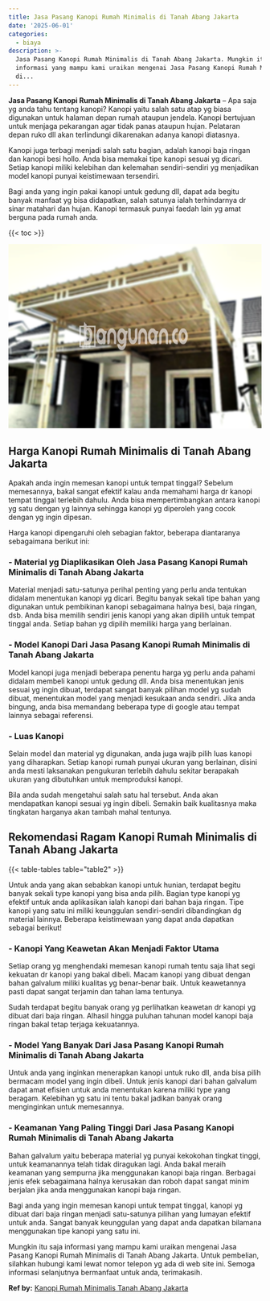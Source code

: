 ```yaml
---
title: Jasa Pasang Kanopi Rumah Minimalis di Tanah Abang Jakarta
date: '2025-06-01'
categories:
  - biaya
description: >-
  Jasa Pasang Kanopi Rumah Minimalis di Tanah Abang Jakarta. Mungkin itu saja
  informasi yang mampu kami uraikan mengenai Jasa Pasang Kanopi Rumah Minimalis
  di...
---
```


**Jasa Pasang Kanopi Rumah Minimalis di Tanah Abang Jakarta** – Apa saja yg anda tahu tentang kanopi? Kanopi yaitu salah satu atap yg biasa digunakan untuk halaman depan rumah ataupun jendela. Kanopi bertujuan untuk menjaga pekarangan agar tidak panas ataupun hujan. Pelataran depan ruko dll akan terlindungi dikarenakan adanya kanopi diatasnya.

Kanopi juga terbagi menjadi salah satu bagian, adalah kanopi baja ringan dan kanopi besi hollo. Anda bisa memakai tipe kanopi sesuai yg dicari. Setiap kanopi miliki kelebihan dan kelemahan sendiri-sendiri yg menjadikan model kanopi punyai keistimewaan tersendiri.

Bagi anda yang ingin pakai kanopi untuk gedung dll, dapat ada begitu banyak manfaat yg bisa didapatkan, salah satunya ialah terhindarnya dr sinar matahari dan hujan. Kanopi termasuk punyai faedah lain yg amat berguna pada rumah anda.

{{< toc >}}

![Jasa Pasang Kanopi Rumah Minimalis di Tanah Abang Jakarta](/images/harga-kanopi-minimalis-17.png)

## Harga Kanopi Rumah Minimalis di Tanah Abang Jakarta

Apakah anda ingin memesan kanopi untuk tempat tinggal? Sebelum memesannya, bakal sangat efektif kalau anda memahami harga dr kanopi tempat tinggal terlebih dahulu. Anda bisa mempertimbangkan antara kanopi yg satu dengan yg lainnya sehingga kanopi yg diperoleh yang cocok dengan yg ingin dipesan.

Harga kanopi dipengaruhi oleh sebagian faktor, beberapa diantaranya sebagaimana berikut ini:

### \- Material yg Diaplikasikan Oleh Jasa Pasang Kanopi Rumah Minimalis di Tanah Abang Jakarta

Material menjadi satu-satunya perihal penting yang perlu anda tentukan didalam menentukan kanopi yg dicari. Begitu banyak sekali tipe bahan yang digunakan untuk pembikinan kanopi sebagaimana halnya besi, baja ringan, dsb. Anda bisa memilih sendiri jenis kanopi yang akan dipilih untuk tempat tinggal anda. Setiap bahan yg dipilih memiliki harga yang berlainan.

### \- Model Kanopi Dari Jasa Pasang Kanopi Rumah Minimalis di Tanah Abang Jakarta

Model kanopi juga menjadi beberapa penentu harga yg perlu anda pahami didalam membeli kanopi untuk gedung dll. Anda bisa menentukan jenis sesuai yg ingin dibuat, terdapat sangat banyak pilihan model yg sudah dibuat, menentukan model yang menjadi kesukaan anda sendiri. Jika anda bingung, anda bisa memandang beberapa type di google atau tempat lainnya sebagai referensi.

### \- Luas Kanopi

Selain model dan material yg digunakan, anda juga wajib pilih luas kanopi yang diharapkan. Setiap kanopi rumah punyai ukuran yang berlainan, disini anda mesti laksanakan pengukuran terlebih dahulu sekitar berapakah ukuran yang dibutuhkan untuk memproduksi kanopi.

Bila anda sudah mengetahui salah satu hal tersebut. Anda akan mendapatkan kanopi sesuai yg ingin dibeli. Semakin baik kualitasnya maka tingkatan harganya akan tambah mahal tentunya.

## Rekomendasi Ragam Kanopi Rumah Minimalis di Tanah Abang Jakarta

{{< table-tables table="table2" >}}

Untuk anda yang akan sebabkan kanopi untuk hunian, terdapat begitu banyak sekali type kanopi yang bisa anda pilih. Bagian type kanopi yg efektif untuk anda aplikasikan ialah kanopi dari bahan baja ringan. Tipe kanopi yang satu ini miliki keunggulan sendiri-sendiri dibandingkan dg material lainnya. Beberapa keistimewaan yang dapat anda dapatkan sebagai berikut!

### \- Kanopi Yang Keawetan Akan Menjadi Faktor Utama

Setiap orang yg menghendaki memesan kanopi rumah tentu saja lihat segi kekuatan dr kanopi yang bakal dibeli. Macam kanopi yang dibuat dengan bahan galvalum miliki kualitas yg benar-benar baik. Untuk keawetannya pasti dapat sangat terjamin dan tahan lama tentunya.

Sudah terdapat begitu banyak orang yg perlihatkan keawetan dr kanopi yg dibuat dari baja ringan. Alhasil hingga puluhan tahunan model kanopi baja ringan bakal tetap terjaga kekuatannya.

### \- Model Yang Banyak Dari Jasa Pasang Kanopi Rumah Minimalis di Tanah Abang Jakarta

Untuk anda yang inginkan menerapkan kanopi untuk ruko dll, anda bisa pilih bermacam model yang ingin dibeli. Untuk jenis kanopi dari bahan galvalum dapat amat efisien untuk anda menentukan karena miliki type yang beragam. Kelebihan yg satu ini tentu bakal jadikan banyak orang menginginkan untuk memesannya.

### \- Keamanan Yang Paling Tinggi Dari Jasa Pasang Kanopi Rumah Minimalis di Tanah Abang Jakarta

Bahan galvalum yaitu beberapa material yg punyai kekokohan tingkat tinggi, untuk keamanannya telah tidak diragukan lagi. Anda bakal meraih keamanan yang sempurna jika menggunakan kanopi baja ringan. Berbagai jenis efek sebagaimana halnya kerusakan dan roboh dapat sangat minim berjalan jika anda menggunakan kanopi baja ringan.

Bagi anda yang ingin memesan kanopi untuk tempat tinggal, kanopi yg dibuat dari baja ringan menjadi satu-satunya pilihan yang lumayan efektif untuk anda. Sangat banyak keunggulan yang dapat anda dapatkan bilamana menggunakan tipe kanopi yang satu ini.

Mungkin itu saja informasi yang mampu kami uraikan mengenai Jasa Pasang Kanopi Rumah Minimalis di Tanah Abang Jakarta. Untuk pembelian, silahkan hubungi kami lewat nomor telepon yg ada di web site ini. Semoga informasi selanjutnya bermanfaat untuk anda, terimakasih.

**Ref by:**  [Kanopi Rumah Minimalis Tanah Abang Jakarta](https://id.wikipedia.org/wiki/Kanopi)
